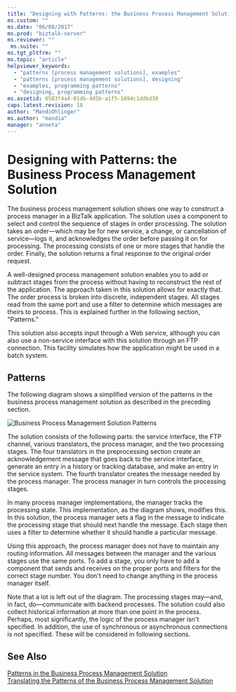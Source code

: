 ```yaml
---
title: "Designing with Patterns: the Business Process Management Solution | Microsoft Docs"
ms.custom: ""
ms.date: "06/08/2017"
ms.prod: "biztalk-server"
ms.reviewer: ""
 ms.suite: ""
ms.tgt_pltfrm: ""
ms.topic: "article"
helpviewer_keywords: 
  - "patterns [process management solutions], examples"
  - "patterns [process management solutions], designing"
  - "examples, programming patterns"
  - "designing, programming patterns"
ms.assetid: 0583f4a4-01db-4d5b-a1f5-1694c1ddbd30
caps.latest.revision: 18
author: "MandiOhlinger"
ms.author: "mandia"
manager: "anneta"
---
```

# Designing with Patterns: the Business Process Management Solution
The business process management solution shows one way to construct a process manager in a BizTalk application. The solution uses a component to select and control the sequence of stages in order processing. The solution takes an order—which may be for new service, a change, or cancellation of service—logs it, and acknowledges the order before passing it on for processing. The processing consists of one or more stages that handle the order. Finally, the solution returns a final response to the original order request.  
  
 A well-designed process management solution enables you to add or subtract stages from the process without having to reconstruct the rest of the application. The approach taken in this solution allows for exactly that. The order process is broken into discrete, independent stages. All stages read from the same port and use a filter to determine which messages are theirs to process. This is explained further in the following section, "Patterns."  
  
 This solution also accepts input through a Web service, although you can also use a non-service interface with this solution through an FTP connection. This facility simulates how the application might be used in a batch system.  
  
## Patterns  
 The following diagram shows a simplified version of the patterns in the business process management solution as described in the preceding section.  
  
 ![Business Process Management Solution Patterns](../core/media/bts-cp-business-process-management-patterns.gif "bts_cp_Business_Process_Management_Patterns")  
  
 The solution consists of the following parts: the service interface, the FTP channel, various translators, the process manager, and the two processing stages. The four translators in the preprocessing section create an acknowledgement message that goes back to the service interface, generate an entry in a history or tracking database, and make an entry in the service system. The fourth translator creates the message needed by the process manager. The process manager in turn controls the processing stages.  
  
 In many process manager implementations, the manager tracks the processing state. This implementation, as the diagram shows, modifies this. In this solution, the process manager sets a flag in the message to indicate the processing stage that should next handle the message. Each stage then uses a filter to determine whether it should handle a particular message.  
  
 Using this approach, the process manager does not have to maintain any routing information. All messages between the manager and the various stages use the same ports. To add a stage, you only have to add a component that sends and receives on the proper ports and filters for the correct stage number. You don't need to change anything in the process manager itself.  
  
 Note that a lot is left out of the diagram. The processing stages may—and, in fact, do—communicate with backend processes. The solution could also collect historical information at more than one point in the process. Perhaps, most significantly, the logic of the process manager isn't specified. In addition, the use of synchronous or asynchronous connections is not specified. These will be considered in following sections.  
  
## See Also  
 [Patterns in the Business Process Management Solution](../core/patterns-in-the-business-process-management-solution.md)   
 [Translating the Patterns of the Business Process Management Solution](../core/translating-the-patterns-of-the-business-process-management-solution.md)